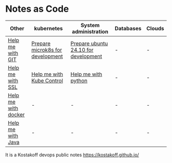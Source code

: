# Notes as Code

|Other|kubernetes|System administration|Databases|Clouds|
| --- | --- | --- |---| --- |
|[Help me with GIT](/docks/help-me-with-git.md)|[Prepare microk8s for development](/docks/ubuntu24-microk8s.md)|[Prepare ubuntu 24.10 for development](/docks/ubuntu24-for-work.md)|-|-|
|[Help me with SSL](/docks/help-me-with-ssl.md)|[Help me with Kube Control](/docks/help-me-with-kube-control.md)|[Help me with python](/docks/help-me-with-python.md)|-|-|
|[Help me with docker](/docks/help-me-with-docker.md)|-|-|-|-|
|[Help me with Java](/docks/help-me-with-java.md)|-|-|-|-|


It is a Kostakoff devops public notes https://kostakoff.github.io/
